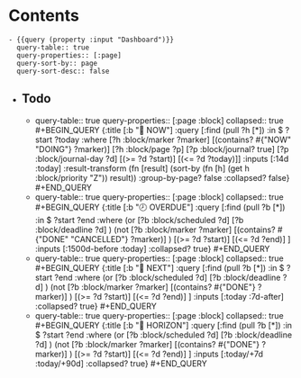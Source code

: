 # Contents
	- {{query (property :input "Dashboard")}}
	  query-table:: true
	  query-properties:: [:page]
	  query-sort-by:: page
	  query-sort-desc:: false
- ## Todo
	- query-table:: true
	  query-properties:: [:page :block]
	  collapsed:: true
	  #+BEGIN_QUERY
	  {:title [:b "🔨 NOW"]
	  :query [:find (pull ?h [*])
	       :in $ ?start ?today
	       :where
	       [?h :block/marker ?marker]
	       [(contains? #{"NOW" "DOING"} ?marker)]
	       [?h :block/page ?p]
	       [?p :block/journal? true]
	       [?p :block/journal-day ?d]
	       [(>= ?d ?start)]
	       [(<= ?d ?today)]]
	  :inputs [:14d :today]
	  :result-transform (fn [result]
	                   (sort-by (fn [h]
	                              (get h :block/priority "Z")) result))
	  :group-by-page? false
	  :collapsed? false}
	  #+END_QUERY
	- query-table:: true
	  query-properties:: [:page :block]
	  collapsed:: true
	  #+BEGIN_QUERY
	  {:title [:b "🕗 OVERDUE"]
	  :query [:find (pull ?b [*])
	        :in $ ?start ?end
	        :where
	        (or 
	          [?b :block/scheduled ?d] 
	          [?b :block/deadline ?d]
	        )
	        (not
	          [?b :block/marker ?marker] 
	          [(contains? #{"DONE" "CANCELLED"} ?marker)]
	        )
	        [(>= ?d ?start)]
	        [(<= ?d ?end)]
	  ]
	  :inputs [:1500d-before :today]
	  :collapsed? true}
	  #+END_QUERY
	- query-table:: true
	  query-properties:: [:page :block]
	  collapsed:: true
	  #+BEGIN_QUERY
	  {:title [:b "📅 NEXT"]
	  :query [:find (pull ?b [*])
	        :in $ ?start ?end
	        :where
	        (or 
	          [?b :block/scheduled ?d] 
	          [?b :block/deadline ?d]
	        )
	        (not
	          [?b :block/marker ?marker] 
	          [(contains? #{"DONE"} ?marker)]
	        )
	        [(>= ?d ?start)]
	        [(<= ?d ?end)]
	  ]
	  :inputs [:today :7d-after]
	  :collapsed? true}
	  #+END_QUERY
	- query-table:: true
	  query-properties:: [:page :block]
	  collapsed:: true
	  #+BEGIN_QUERY
	  {:title [:b "🔭 HORIZON"]
	  :query [:find (pull ?b [*])
	        :in $ ?start ?end
	        :where
	        (or 
	          [?b :block/scheduled ?d] 
	          [?b :block/deadline ?d]
	        )
	        (not
	          [?b :block/marker ?marker] 
	          [(contains? #{"DONE"} ?marker)]
	        )
	        [(>= ?d ?start)]
	        [(<= ?d ?end)]
	  ]
	  :inputs [:today/+7d  :today/+90d]
	  :collapsed? true}
	  #+END_QUERY